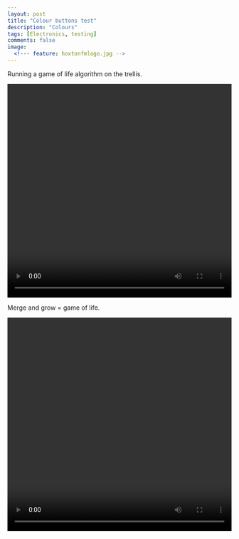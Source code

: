 ```yaml
---
layout: post
title: "Colour buttons test"
description: "Colours"
tags: [Electronics, testing]
comments: false
image:
  <!--- feature: hoxtonfmlogo.jpg --> 
---
```


Running a game of life algorithm on the trellis.

<video controls="controls" width="480" height="480" style="width: 100%; display: block; margin: 0 auto; background-color: black;" name="Video Name" src="/images/13085084_233190723707225_1239813391_n.mp4" type="video/mp4"></video>

Merge and grow = game of life.

<video controls="controls" width="480" height="480" style="width: 100%; display: block; margin: 0 auto; background-color: black;" name="Video Name" src="/images/13085847_1691565961081533_79276446_n.mp4" type="video/mp4"></video>

